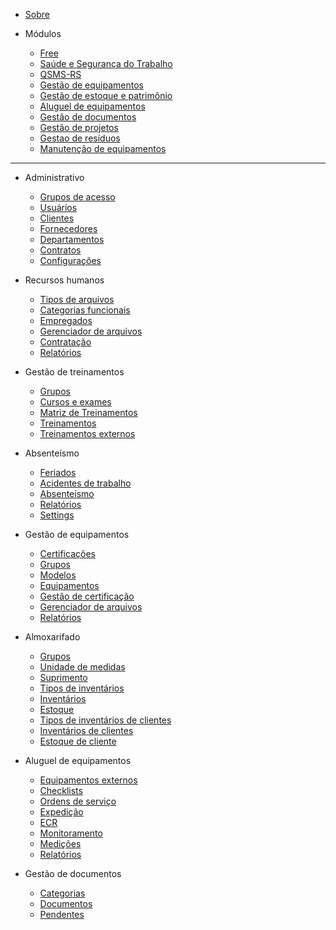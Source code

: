 - [Sobre](?id=sobre)

- Módulos

  - [Free](packs/free.md)
  - [Saúde e Segurança do Trabalho](packs/occupational_health_and_safety.md)
  - [QSMS-RS](packs/qsms-rs.md)
  - [Gestão de equipamentos](packs/equipment-management.md)
  - [Gestão de estoque e patrimônio](packs/inventory-and-asset-management.md)
  - [Aluguel de equipamentos](packs/rental.md)
  - [Gestão de documentos](packs/documents-management.md)
  - [Gestão de projetos](packs/project-management.md)
  - [Gestao de resíduos](packs/waste_management.md)
  - [Manutenção de equipamentos](packs/equipment-maintenance.md)

---

- Administrativo

  - [Grupos de acesso](modules/administrative/access-groups.md)
  - [Usuários](modules/administrative/users.md)
  - [Clientes](modules/administrative/customers.md)
  - [Fornecedores](modules/administrative/vendors.md)
  - [Departamentos](modules/administrative/departments.md)
  - [Contratos](modules/administrative/contracts.md)
  - [Configurações](modules/administrative/settings.md)

- Recursos humanos

  - [Tipos de arquivos](modules/human-resources/category-files)
  - [Categorias funcionais](modules/human-resources/roles)
  - [Empregados](modules/human-resources/employees)
  - [Gerenciador de arquivos](modules/human-resources/file-manager)
  - [Contratação](modules/human-resources/hirings)
  - [Relatórios](modules/human-resources/reports)

- Gestão de treinamentos

  - [Grupos](modules/training-management/groups.md)
  - [Cursos e exames](modules/training-management/courses.md)
  - [Matriz de Treinamentos](modules/training-management/training-matrix.md)
  - [Treinamentos](modules/training-management/trainings.md)
  - [Treinamentos externos](modules/training-management/external-training.md)

- Absenteísmo

  - [Feriados](modules/qhsa/holidays.md)
  - [Acidentes de trabalho](modules/qhsa/work-accidents.md)
  - [Absenteísmo](modules/qhsa/absenteeism.md)
  - [Relatórios](modules/qhsa/reports.md)
  - [Settings](modules/qhsa/settings.md)

- Gestão de equipamentos

  - [Certificações](modules/equipment-management/certifications.md)
  - [Grupos](modules/equipment-management/groups.md)
  - [Modelos](modules/equipment-management/models.md)
  - [Equipamentos](modules/equipment-management/equipments.md)
  - [Gestão de certificação](modules/equipment-management/certification-management.md)
  - [Gerenciador de arquivos](modules/equipment-management/file-manager)
  - [Relatórios](modules/equipment-management/reports.md)

- Almoxarifado

  - [Grupos](modules/warehouse/groups.md)
  - [Unidade de medidas](modules/warehouse/measurement-units.md)
  - [Suprimento](modules/warehouse/supplies.md)
  - [Tipos de inventários](modules/warehouse/inventory-types.md)
  - [Inventários](modules/warehouse/inventory.md)
  - [Estoque](modules/warehouse/stock.md)
  - [Tipos de inventários de clientes](modules/warehouse/customer-inventory-types.md)
  - [Inventários de clientes](modules/warehouse/customer-inventory.md)
  - [Estoque de cliente](modules/warehouse/customer-stock)

- Aluguel de equipamentos

  - [Equipamentos externos](modules/rental/external-equipments.md)
  - [Checklists](modules/rental/checklist.md)
  - [Ordens de serviço](modules/rental/service-orders.md)
  - [Expedição](modules/rental/expeditions.md)
  - [ECR](modules/rental/ecr.md)
  - [Monitoramento](modules/rental/monitoring.md)
  - [Medições](modules/rental/measurements.md)
  - [Relatórios](modules/rental/reports.md)

- Gestão de documentos
  - [Categorias](modules/equipment-management/categories.md)
  - [Documentos](modules/equipment-management/files.md)
  - [Pendentes](modules/equipment-management/pendings.md)
